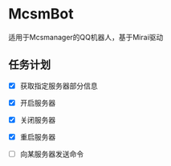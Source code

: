 # McsmBot
适用于Mcsmanager的QQ机器人，基于Mirai驱动


## 任务计划

- [x] 获取指定服务器部分信息
- [x] 开启服务器
- [x] 关闭服务器
- [x] 重启服务器
- [ ] 向某服务器发送命令

